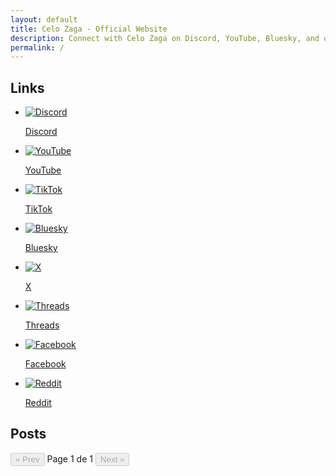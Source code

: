 ```yaml
---
layout: default
title: Celo Zaga - Official Website
description: Connect with Celo Zaga on Discord, YouTube, Bluesky, and other platforms. Explore gaming content and more.
permalink: /
---
```


<section class="section social-media-tab" id="links">
    <h2>Links</h2>
    <ul>
        <li><a title="Discord" href="https://discord.com/invite/{{ site.social.discord }}" target="_blank" rel="noopener noreferrer"><img src="static/media/icons/discord.svg" alt="Discord"><p>Discord</p></a></li>
        <li><a title="YouTube" href="https://www.youtube.com/@{{ site.social.youtube }}?sub_confirmation=1" target="_blank" rel="noopener noreferrer"><img src="static/media/icons/youtube.svg" alt="YouTube"><p>YouTube</p></a></li>
        <li><a title="TikTok" href="https://www.tiktok.com/@{{ site.social.tiktok }}" target="_blank" rel="noopener noreferrer"><img src="static/media/icons/tiktok.svg" alt="TikTok"><p>TikTok</p></a></li>
        <li><a title="Bluesky" href="https://bsky.app/profile/{{ site.social.bluesky }}" target="_blank" rel="noopener noreferrer"><img src="static/media/icons/bluesky.svg" alt="Bluesky"><p>Bluesky</p></a></li>
        <li><a title="X/.githubTwitter" href="https://x.com/{{ site.social.x }}" target="_blank" rel="noopener noreferrer"><img src="static/media/icons/x.svg" alt="X"><p>X</p></a></li>
        <li><a title="Threads" href="https://threads.com/@{{ site.social.tiktok }}" target="_blank" rel="noopener noreferrer"><img src="static/media/icons/threads.svg" alt="Threads"><p>Threads</p></a></li>
        <li><a title="Facebook" href="https://www.facebook.com/{{ site.social.facebook }}" target="_blank" rel="noopener noreferrer"><img src="static/media/icons/facebook.svg" alt="Facebook"><p>Facebook</p></a></li>
        <li><a title="Reddit" href="https://reddit.com/r/{{ site.social.reddit }}" target="_blank" rel="noopener noreferrer"><img src="static/media/icons/reddit.svg" alt="Reddit"><p>Reddit</p></a></li>  
    </ul>
</section>


<section class="section posts blog-posts-homepage" id="posts">
    <h2>Posts</h2>
    <div id="posts-container-home" class="post-list"></div>
    <div class="pagination-controls" id="pagination-controls-home">
      <button id="prev-page-home" disabled>&laquo; Prev</button>
      <span id="page-info-home">Page 1 de 1</span>
      <button id="next-page-home" disabled>Next &raquo;</button>
    </div>
</section>
